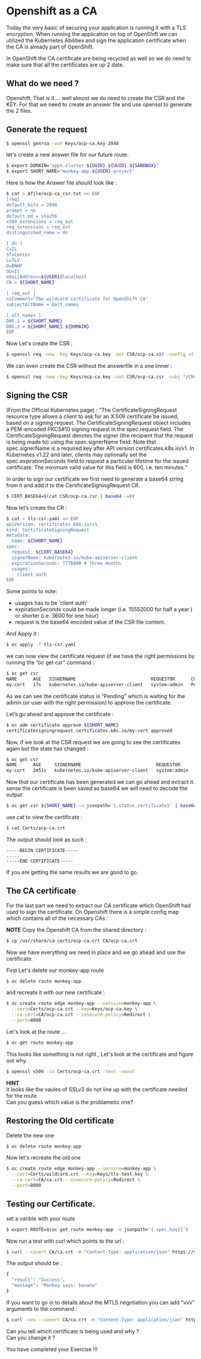 # Openshift as a CA

Today the very basic of securing your application is running it with a TLS encryption. When running the application on top of OpenShift we can utilized the Kubernetes Abilities and sign the application certificate when the CA is already part of OpenShift.

In OpenShift the CA certificate are being recycled as well so we do need to make sure that all the certificates are up 2 date.

## What do we need ?

Openshift, That is it…. well almost we do need to create the CSR and the KEY. For that we need to create an answer file and use openssl to generate the 2 files.

## Generate the request

```bash
$ openssl genrsa -out Keys/ocp-ca.key 2048
```

let's create a new answer file for our future route:
```bash
$ export DOMAIN="apps.cluster-${UUID}.${UUID}.${SANDBOX}"
$ export SHORT_NAME="monkey-app-${USER}-project"
```
Here is how the Answer file should look like :
```bash
$ cat > Afile/ocp-ca_csr.txt << EOF
[req]
default_bits = 2048
prompt = no
default_md = sha256
x509_extensions = req_ext
req_extensions = req_ext
distinguished_name = dn

[ dn ]
C=IL
ST=Center
L=TLV
O=BNHP
OU=IT
emailAddress=${USER}@localhost
CN = ${SHORT_NAME}

[ req_ext ]
nsComment="The wildcard certificate for OpenShift CA"
subjectAltName = @alt_names

[ alt_names ]
DNS.1 = ${SHORT_NAME}
DNS.2 = ${SHORT_NAME}.${DOMAIN}
EOF
```

Now Let's create the CSR :
```bash
$ openssl req -new -key Keys/ocp-ca.key -out CSR/ocp-ca.csr -config <( cat Afile/ocp-ca_csr.txt )
```

We can even create the CSR without the answerfile in a one linner :
```bash
$ openssl req -new -key Keys/ocp-ca.key -out CSR/ocp-ca.csr -subj "/CN=${SHORT_NAME}/O=BNHP/C=IL/ST=Center/L=TLV"  -addext "subjectAltName = DNS:${SHORT_NAME},DNS:${SHORT_NAME}.${DOMAIN}" -addext "keyUsage=digitalSignature" -addext "basicConstraints=CA:FALSE" 
```

## Signing the CSR

(From the Official Kubernetes page) : “The CertificateSigningRequest resource type allows a client to ask for an X.509 certificate be issued, based on a signing request. The CertificateSigningRequest object includes a PEM-encoded PKCS#10 signing request in the spec.request field. The CertificateSigningRequest denotes the signer (the recipient that the request is being made to) using the spec.signerName field. Note that spec.signerName is a required key after API version certificates.k8s.io/v1. In Kubernetes v1.22 and later, clients may optionally set the spec.expirationSeconds field to request a particular lifetime for the issued certificate. The minimum valid value for this field is 600, i.e. ten minutes.”

In order to sign our certificate we first need to generate a base64 string from it and add it to the CertificateSigningRequest CR.

```bash
$ CERT_BASE64=$(cat CSR/ocp-ca.csr | base64 -w0)
```

Now let’s create the CR :

```bash
$ cat > tls-csr.yaml << EOF
apiVersion: certificates.k8s.io/v1
kind: CertificateSigningRequest
metadata:
  name: ${SHORT_NAME}
spec:
  request: ${CERT_BASE64}
  signerName: kubernetes.io/kube-apiserver-client
  expirationSeconds: 7776000 # three months
  usages:
  - client auth
EOF
```

Some points to note:

  - usages has to be 'client auth'
  - expirationSeconds could be made longer (i.e. 15552000 for half a year ) or shorter (i.e. 3600 for one hour)
  - request is the base64 encoded value of the CSR file content.

And Apply it :
```bash
$ oc apply -f tls-csr.yaml
```

we can now view the certificate request (if we have the right permissions by running the “oc get csr” command :

```bash
$ oc get csr
NAME      AGE   SIGNERNAME                            REQUESTOR      CONDITION
my-cert   17s   kubernetes.io/kube-apiserver-client   system:admin   Pending
```

As we can see the certificate status is “Pending” which is waiting for the admin (or user with the right permission) to approve the certificate.

Let’s go ahead and approve the certificate :

```bash
$ oc adm certificate approve ${SHORT_NAME}
certificatesigningrequest.certificates.k8s.io/my-cert approved
```

Now, if we look at the CSR request we are going to see the certificates again but the state has changed :

```bash
$ oc get csr
NAME      AGE     SIGNERNAME                            REQUESTOR      CONDITION
my-cert   2m51s   kubernetes.io/kube-apiserver-client   system:admin   Approved,Issued
```

Now that our certificate has been generated we can go ahead and extract it. sense the certificate is been saved as base64 we will need to decode the output

```bash
$ oc get csr ${SHORT_NAME} -o jsonpath='{.status.certificate}' | base64 -d > Certs/ocp-ca.crt
```

use cat to view the certificate :
```bash
$ cat Certs/ocp-ca.crt
```
The output should look as such :
```
-----BEGIN CERTIFICATE-----
.....
-----END CERTIFICATE-----
```

If you are getting the same results we are good to go.

## The CA certificate

For the last part we need to extract our CA certificate which OpenShift had used to sign the certificate. On Openshift there is a simple config map which contains all of the necessary CAs :

**NOTE**
Copy the Openshift CA from the shared directory :
```bash
$ cp /usr/share/ca-certs/ocp-ca.crt CA/ocp-ca.crt
```

Now we have everything we need in place and we go ahead and use the certificate.

First Let's delete our monkey-app route
```bash
$ oc delete route monkey-app
```

and recreate it with our new certificate :
```bash
$ oc create route edge monkey-app --service=monkey-app \
  --cert=Certs/ocp-ca.crt --key=Keys/ocp-ca.key \
  --ca-cert=CA/ocp-ca.crt --insecure-policy=Redirect \
  --port=8080
```

Let's look at the route ...
```bash
$ oc get route monkey-app
```

This looks like something is not right , Let's look at the certificate and figure out why.
```bash
$ openssl x509 -in Certs/ocp-ca.crt -text -noout
```
**HINT**  
It looks like the vaules of SSLv3 do not line up with the certificate needed for the route  
Can you guess which value is the problametic one?

## Restoring the Old certificate

Delete the new one
```bash
$ oc delete route monkey-app
```

Now let's recreate the old one

```bash
$ oc create route edge monkey-app --service=monkey-app \
  --cert=Certs/wildcard.crt --key=Keys/tls-test.key \
  --ca-cert=CA/ca.crt --insecure-policy=Redirect \
  --port=8080 
```

## Testing our Certificate.

set a varible with your route
```bash
$ export ROUTE=$(oc get route monkey-app -o jsonpath='{.spec.host}')
```

Now run a test with curl which points to the url :
```bash
$ curl --cacert CA/ca.crt -H "Content-Type: application/json" https://${ROUTE}/api/?says=banana
```

The output should be :
```bash
{
  "result": "Success",
  "message": "Monkey says: banana"
}
```

If you want to go in to details about the MTLS negotiation you can add "vvv" arguments to the command :
```bash
$ curl -vvv --cacert CA/ca.crt -H "Content-Type: application/json" https://${ROUTE}/api/?says=banana
```

Can you tell which certificate is being used and why ?  
Can you change it ?  


You have completed your Exercise !!!